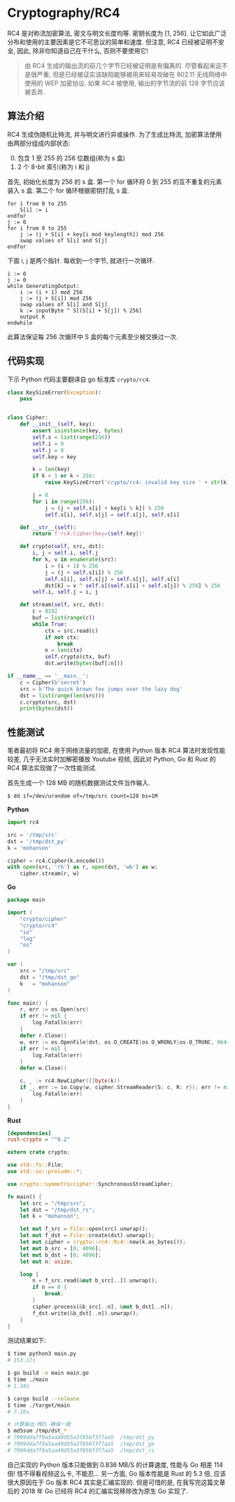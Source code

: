 # Cryptography/RC4

RC4 是对称流加密算法, 密文与明文长度均等. 密钥长度为 [1, 256]. 让它如此广泛分布和使用的主要因素是它不可思议的简单和速度. 但注意, RC4 已经被证明不安全, 因此, 除非你知道自己在干什么, 否则不要使用它!

> 由 RC4 生成的输出流的前几个字节已经被证明是有偏离的. 尽管看起来这不是很严重, 但是已经被证实该缺陷能够被用来轻易攻破在 802.11 无线网络中使用的 WEP 加密协议. 如果 RC4 被使用, 输出的字节流的前 128 字节应该被丢弃.

## 算法介绍

RC4 生成伪随机比特流, 并与明文进行异或操作. 为了生成比特流, 加密算法使用由两部分组成内部状态:

0. 包含 1 至 255 的 256 位数组(称为 s 盒)
0. 2 个 8-bit 索引(称为 i 和 j)

首先, 初始化长度为 256 的 s 盒. 第一个 for 循环将 0 到 255 的互不重复的元素装入 s 盒. 第二个 for 循环根据密钥打乱 s 盒.

```text
for i from 0 to 255
    S[i] := i
endfor
j := 0
for i from 0 to 255
    j := (j + S[i] + key[i mod keylength]) mod 256
    swap values of S[i] and S[j]
endfor
```

下面 i, j 是两个指针. 每收到一个字节, 就进行一次循环.

```
i := 0
j := 0
while GeneratingOutput:
    i := (i + 1) mod 256
    j := (j + S[i]) mod 256
    swap values of S[i] and S[j]
    k := inputByte ^ S[(S[i] + S[j]) % 256]
    output K
endwhile
```

此算法保证每 256 次循环中 S 盒的每个元素至少被交换过一次.

## 代码实现

下示 Python 代码主要翻译自 go 标准库 `crypto/rc4`.

```py
class KeySizeError(Exception):
    pass


class Cipher:
    def __init__(self, key):
        assert isinstance(key, bytes)
        self.s = list(range(256))
        self.i = 0
        self.j = 0
        self.key = key

        k = len(key)
        if k < 1 or k > 256:
            raise KeySizeError('crypto/rc4: invalid key size ' + str(k))

        j = 0
        for i in range(256):
            j = (j + self.s[i] + key[i % k]) % 256
            self.s[i], self.s[j] = self.s[j], self.s[i]

    def __str__(self):
        return f'rc4.Cipher(key={self.key})'

    def crypto(self, src, dst):
        i, j = self.i, self.j
        for k, v in enumerate(src):
            i = (i + 1) % 256
            j = (j + self.s[i]) % 256
            self.s[i], self.s[j] = self.s[j], self.s[i]
            dst[k] = v ^ self.s[(self.s[i] + self.s[j]) % 256] % 256
        self.i, self.j = i, j

    def stream(self, src, dst):
        c = 8192
        buf = list(range(c))
        while True:
            ctx = src.read(c)
            if not ctx:
                break
            n = len(ctx)
            self.crypto(ctx, buf)
            dst.write(bytes(buf[:n]))

if __name__ == '__main__':
    c = Cipher(b'secret')
    src = b'The quick brown fox jumps over the lazy dog'
    dst = list(range(len(src)))
    c.crypto(src, dst)
    print(bytes(dst))
```

## 性能测试

笔者最初将 RC4 用于网络流量的加密, 在使用 Python 版本 RC4 算法时发现性能较差, 几乎无法实时加解密播放 Youtube 视频, 因此对 Python, Go 和 Rust 的 RC4 算法实现做了一次性能测试.

首先生成一个 128 MB 的随机数据测试文件当作输入.

```sh
$ dd if=/dev/urandom of=/tmp/src count=128 bs=1M
```

**Python**

```py
import rc4

src = '/tmp/src'
dst = '/tmp/dst_py'
k = 'mohanson'

cipher = rc4.Cipher(k.encode())
with open(src, 'rb') as r, open(dst, 'wb') as w:
    cipher.stream(r, w)
```

**Go**

```go
package main

import (
	"crypto/cipher"
	"crypto/rc4"
	"io"
	"log"
	"os"
)

var (
	src = "/tmp/src"
	dst = "/tmp/dst_go"
	k   = "mohanson"
)

func main() {
	r, err := os.Open(src)
	if err != nil {
		log.Fatalln(err)
	}
	defer r.Close()
	w, err := os.OpenFile(dst, os.O_CREATE|os.O_WRONLY|os.O_TRUNC, 0644)
	if err != nil {
		log.Fatalln(err)
	}
	defer w.Close()

	c, _ := rc4.NewCipher([]byte(k))
	if _, err := io.Copy(w, cipher.StreamReader{S: c, R: r}); err != nil {
		log.Fatalln(err)
	}
}
```

**Rust**

```ini
[dependencies]
rust-crypto = "^0.2"
```

```rs
extern crate crypto;

use std::fs::File;
use std::io::prelude::*;

use crypto::symmetriccipher::SynchronousStreamCipher;

fn main() {
    let src = "/tmp/src";
    let dst = "/tmp/dst_rs";
    let k = "mohanson";

    let mut f_src = File::open(src).unwrap();
    let mut f_dst = File::create(dst).unwrap();
    let mut cipher = crypto::rc4::Rc4::new(k.as_bytes());
    let mut b_src = [0; 4096];
    let mut b_dst = [0; 4096];
    let mut n: usize;

    loop {
        n = f_src.read(&mut b_src[..]).unwrap();
        if n == 0 {
            break;
        }
        cipher.process(&b_src[..n], &mut b_dst[..n]);
        f_dst.write(&b_dst[..n]).unwrap();
    }
}
```

测试结果如下:

```sh
$ time python3 main.py
# 153.17s

$ go build -o main main.go
$ time ./main
# 1.34s

$ cargo build --release
$ time ./target/main
# 7.16s

# 计算输出 MD5 确保一致
$ md5sum /tmp/dst_*
# 7099dda7f9a5aa49d55a3f856f3f7aa5  /tmp/dst_py
# 7099dda7f9a5aa49d55a3f856f3f7aa5  /tmp/dst_go
# 7099dda7f9a5aa49d55a3f856f3f7aa5  /tmp/dst_rs
```

自己实现的 Python 版本只能做到 0.836 MB/S 的计算速度, 性能与 Go 相差 114 倍! 怪不得看视频这么卡, 不能忍... 另一方面, Go 版本性能是 Rust 的 5.3 倍, 应该很大原因在于 Go 版本 RC4 其实是汇编实现的. 但是可惜的是, 在我写完这篇文章后的 2018 年 Go 已经将 RC4 的汇编实现移除改为原生 Go 实现了.
